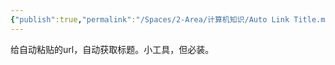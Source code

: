 ```yaml
---
{"publish":true,"permalink":"/Spaces/2-Area/计算机知识/Auto Link Title.md","title":"Auto Link Title","created":"2024-05-11","modified":"2025-07-10","tags":["obsidian插件"],"cssclasses":""}
---
```



给自动粘贴的url，自动获取标题。小工具，但必装。
